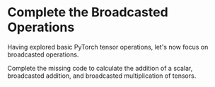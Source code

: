 # Complete the Broadcasted Operations

Having explored basic PyTorch tensor operations, let's now focus on broadcasted operations.

Complete the missing code to calculate the addition of a scalar, broadcasted addition, and broadcasted multiplication of tensors.